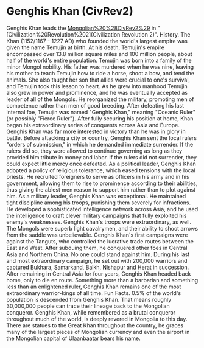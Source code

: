 # Genghis Khan (CivRev2)

Genghis Khan leads the [Mongolian%20%28CivRev2%29](Mongols) in "[Civilization%20Revolution%202](Civilization Revolution 2)".
History.
The Khan (1152/1167 - 1227 AD) who founded the world's largest empire was given the name Temujin at birth. At his death, Temujin's empire encompassed over 13.8 million square miles and 100 million people, about half of the world's entire population.
Temujin was born into a family of the minor Mongol nobility. His father was murdered when he was nine, leaving his mother to teach Temujin how to ride a horse, shoot a bow, and tend the animals. She also taught her son that allies were crucial to one's survival, and Temujin took this lesson to heart. As he grew into manhood Temujin also grew in power and prominence, and he was eventually accepted as leader of all of the Mongols. He reorganized the military, promoting men of competence rather than men of good breeding. After defeating his last internal foe, Temujin was named "Genghis Khan," meaning "Oceanic Ruler" (or possibly "Fierce Ruler"). After fully securing his position at home, Khan began his extraordinary series of conquests across Asia and Europe.
Genghis Khan was far more interested in victory than he was in glory in battle. Before attacking a city or country, Genghis Khan sent the local rulers "orders of submission," in which he demanded immediate surrender. If the rulers did so, they were allowed to continue governing as long as they provided him tribute in money and labor. If the rulers did not surrender, they could expect little mercy once defeated.
As a political leader, Genghis Khan adopted a policy of religious tolerance, which eased tensions with the local priests. He recruited foreigners to serve as officers in his army and in his government, allowing them to rise to prominence according to their abilities, thus giving the ablest men reason to support him rather than to plot against him.
As a military leader, Genghis Khan was exceptional. He maintained tight discipline among his troops, punishing them severely for infractions. He developed a sophisticated intelligence network across Asia, and he used the intelligence to craft clever military campaigns that fully exploited his enemy's weaknesses. Genghis Khan's troops were extraordinary, as well. The Mongols were superb light cavalrymen, and their ability to shoot arrows from the saddle was unbelievable.
Genghis Khan's first campaigns were against the Tanguts, who controlled the lucrative trade routes between the East and West. After subduing them, he conquered other foes in Central Asia and Northern China. No one could stand against him. During his last and most extraordinary campaign, he set out with 200,000 warriors and captured Bukhara, Samarkand, Balkh, Nishapur and Herat in succession. After remaining in Central Asia for four years, Genghis Khan headed back home, only to die en route.
Something more than a barbarian and something less than an enlightened ruler, Genghis Khan remains one of the most extraordinary warrior-kings of all time.
Fun Facts.
0.5% of the world's population is descended from Genghis Khan. That means roughly 30,000,000 people can trace their lineage back to the Mongolian conqueror.
Genghis Khan, while remembered as a brutal conqueror throughout much of the world, is deeply revered in Mongolia to this day. There are statues to the Great Khan throughout the country, he graces many of the largest pieces of Mongolian currency and even the airport in the Mongolian capital of Ulaanbaatar bears his name.
